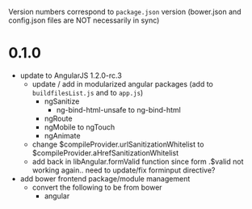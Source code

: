 Version numbers correspond to `package.json` version (bower.json and config.json files are NOT necessarily in sync)

# 0.1.0
- update to AngularJS 1.2.0-rc.3
	- update / add in modularized angular packages (add to `buildfilesList.js` and to `app.js`)
		- ngSanitize
			- ng-bind-html-unsafe to ng-bind-html
		- ngRoute
		- ngMobile to ngTouch
		- ngAnimate
	- change $compileProvider.urlSanitizationWhitelist to $compileProvider.aHrefSanitizationWhitelist
	- add back in libAngular.formValid function since form .$valid not working again.. need to update/fix forminput directive?
- add bower frontend package/module management
	- convert the following to be from bower
		- angular